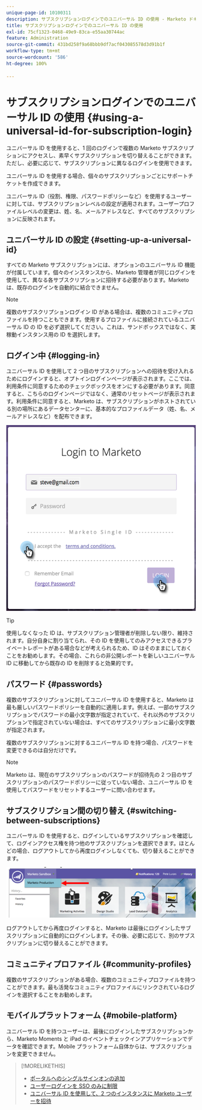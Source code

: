 ```yaml
---
unique-page-id: 10100311
description: サブスクリプションログインでのユニバーサル ID の使用 - Marketo ドキュメント - 製品ドキュメント
title: サブスクリプションログインでのユニバーサル ID の使用
exl-id: 75cf1323-0468-49e9-83ca-e55aa30744ac
feature: Administration
source-git-commit: 431bd258f9a68bbb9df7acf043085578d3d91b1f
workflow-type: tm+mt
source-wordcount: '586'
ht-degree: 100%

---
```


# サブスクリプションログインでのユニバーサル ID の使用 {#using-a-universal-id-for-subscription-login}

ユニバーサル ID を使用すると、1 回のログインで複数の Marketo サブスクリプションにアクセスし、素早くサブスクリプションを切り替えることができます。ただし、必要に応じて、サブスクリプションに異なるログインを使用できます。

ユニバーサル ID を使用する場合、個々のサブスクリプションごとにサポートチケットを作成できます。

ユニバーサル ID（役割、権限、パスワードポリシーなど）を使用するユーザーに対しては、サブスクリプションレベルの設定が適用されます。ユーザープロファイルレベルの変更は、姓、名、メールアドレスなど、すべてのサブスクリプションに反映されます。

## ユニバーサル ID の設定 {#setting-up-a-universal-id}

すべての Marketo サブスクリプションには、オプションのユニバーサル ID 機能が付属しています。個々のインスタンスから、Marketo 管理者が同じログインを使用して、異なる各サブスクリプションに招待する必要があります。Marketo は、既存のログインを自動的に結合できません。

>[!NOTE]
>
>複数のサブスクリプションログイン ID がある場合は、複数のコミュニティプロファイルを持つこともできます。使用するプロファイルに接続されているユニバーサル ID の ID を必ず選択してください。これは、サンドボックスではなく、実稼動インスタンス用の ID を選択します。

## ログイン中 {#logging-in}

ユニバーサル ID を使用して 2 つ目のサブスクリプションへの招待を受け入れるためにログインすると、オプトインログインページが表示されます。ここでは、利用条件に同意するためのチェックボックスをオンにする必要があります。同意すると、こちらのログインページではなく、通常のリセットページが表示されます。利用条件に同意すると、Marketo は、サブスクリプションがホストされている別の場所にあるデータセンターに、基本的なプロファイルデータ（姓、名、メールアドレスなど）を配布できます。

![](assets/new-login-reduced-hands-name.png)

>[!TIP]
>
>使用しなくなった ID は、サブスクリプション管理者が削除しない限り、維持されます。自分自身に割り当てられ、その ID を使用してのみアクセスできるプライベートレポートがある場合などが考えられるため、ID はそのままにしておくことをお勧めします。その場合、これらの非公開レポートを新しいユニバーサル ID に移動してから既存の ID を削除すると効果的です。

## パスワード {#passwords}

複数のサブスクリプションに対してユニバーサル ID を使用すると、Marketo は最も厳しいパスワードポリシーを自動的に適用します。例えば、一部のサブスクリプションでパスワードの最小文字数が指定されていて、それ以外のサブスクリプションで指定されていない場合は、すべてのサブスクリプションに最小文字数が指定されます。

複数のサブスクリプションに対するユニバーサル ID を持つ場合、パスワードを変更できるのは自分だけです。

>[!NOTE]
>
>Marketo は、現在のサブスクリプションのパスワードが招待先の 2 つ目のサブスクリプションのパスワードポリシーに従っていない場合、ユニバーサル ID を使用してパスワードをリセットするユーザーに問い合わせます。

## サブスクリプション間の切り替え {#switching-between-subscriptions}

ユニバーサル ID を使用すると、ログインしているサブスクリプションを確認して、ログインアクセス権を持つ他のサブスクリプションを選択できます。ほとんどの場合、ログアウトしてから再度ログインしなくても、切り替えることができます。

![](assets/image2016-11-3-15-3a10-3a16.png)

ログアウトしてから再度ログインすると、Marketo は最後にログインしたサブスクリプションに自動的にログインします。その後、必要に応じて、別のサブスクリプションに切り替えることができます。

## コミュニティプロファイル {#community-profiles}

複数のサブスクリプションがある場合、複数のコミュニティプロファイルを持つことができます。最も活発なコミュニティプロファイルにリンクされているログインを選択することをお勧めします。

## モバイルプラットフォーム {#mobile-platform}

ユニバーサル ID を持つユーザーは、最後にログインしたサブスクリプションから、Marketo Moments と iPad のイベントチェックインアプリケーションでデータを確認できます。Mobile プラットフォーム自体からは、サブスクリプションを変更できません。

>[!MORELIKETHIS]
>
>* [ポータルへのシングルサインオンの追加](/help/marketo/product-docs/administration/additional-integrations/add-single-sign-on-to-a-portal.md)
>* [ユーザーログインを SSO のみに制限](/help/marketo/product-docs/administration/additional-integrations/restrict-user-login-to-sso-only.md)
>* [ユニバーサル ID を使用して、2 つのインスタンスに Marketo ユーザーを招待](https://nation.marketo.com/t5/Knowledgebase/Inviting-Marketo-Users-to-Two-Instances-with-Universal-ID-UID/ta-p/251122)
